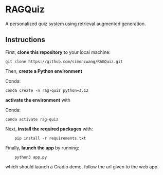 # RAGQuiz
A personalized quiz system using retrieval augmented generation.

## Instructions

First, **clone this repository** to your local machine:

    git clone https://github.com/simoncwang/RAGQuiz.git

Then, **create a Python environment**

Conda:

    conda create -n rag-quiz python=3.12

**activate the environment** with

Conda:

    conda activate rag-quiz

Next, **install the required packages** with:

        pip install -r requirements.txt

Finally, **launch the app** by running:

        python3 app.py

which should launch a Gradio demo, follow the url given to the web app.